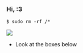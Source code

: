 ### Hi, :3

```
$ sudo rm -rf /*
```

![](https://i.pinimg.com/originals/e4/26/70/e426702edf874b181aced1e2fa5c6cde.gif)

- Look at the boxes below
